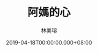 ---
issue: 322
title: 阿媽的心
author: 林美瑢
date: 2019-04-18T00:00:00.000+08:00
topic: 生活
difficulty: 1
wikidata: Q98095758
wikidata_link: https://www.wikidata.org/wiki/Q98095758
---
